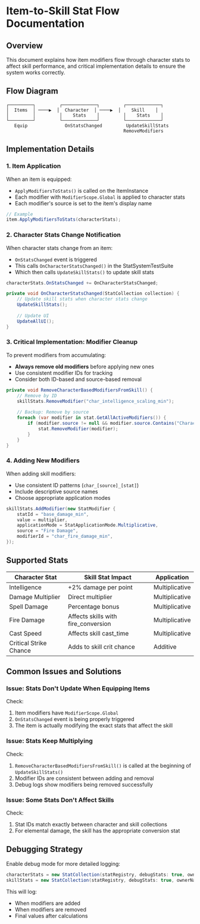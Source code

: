 # Item-to-Skill Stat Flow Documentation

## Overview

This document explains how item modifiers flow through character stats to affect skill performance, and critical implementation details to ensure the system works correctly.

## Flow Diagram

```
┌─────────┐         ┌─────────────┐         ┌─────────────┐
│  Items  │ ────▶  │  Character  │ ────▶  │    Skill    │
│         │         │    Stats    │         │    Stats    │
└─────────┘         └─────────────┘         └─────────────┘
   Equip              OnStatsChanged         UpdateSkillStats
                                            RemoveModifiers
```

## Implementation Details

### 1. Item Application

When an item is equipped:
- `ApplyModifiersToStats()` is called on the ItemInstance
- Each modifier with `ModifierScope.Global` is applied to character stats
- Each modifier's source is set to the item's display name

```csharp
// Example
item.ApplyModifiersToStats(characterStats);
```

### 2. Character Stats Change Notification

When character stats change from an item:
- `OnStatsChanged` event is triggered
- This calls `OnCharacterStatsChanged()` in the StatSystemTestSuite
- Which then calls `UpdateSkillStats()` to update skill stats

```csharp
characterStats.OnStatsChanged += OnCharacterStatsChanged;

private void OnCharacterStatsChanged(StatCollection collection) {
    // Update skill stats when character stats change
    UpdateSkillStats();
    
    // Update UI
    UpdateAllUI();
}
```

### 3. Critical Implementation: Modifier Cleanup

To prevent modifiers from accumulating:
- **Always remove old modifiers** before applying new ones
- Use consistent modifier IDs for tracking
- Consider both ID-based and source-based removal

```csharp
private void RemoveCharacterBasedModifiersFromSkill() {
    // Remove by ID
    skillStats.RemoveModifier("char_intelligence_scaling_min");
    
    // Backup: Remove by source
    foreach (var modifier in stat.GetAllActiveModifiers()) {
        if (modifier.source != null && modifier.source.Contains("Character")) {
            stat.RemoveModifier(modifier);
        }
    }
}
```

### 4. Adding New Modifiers

When adding skill modifiers:
- Use consistent ID patterns (`char_[source]_[stat]`)
- Include descriptive source names
- Choose appropriate application modes

```csharp
skillStats.AddModifier(new StatModifier {
    statId = "base_damage_min",
    value = multiplier,
    applicationMode = StatApplicationMode.Multiplicative,
    source = "Fire Damage",
    modifierId = "char_fire_damage_min",
});
```

## Supported Stats

| Character Stat | Skill Stat Impact | Application |
|---------------|-----------------|-----------|
| Intelligence | +2% damage per point | Multiplicative |
| Damage Multiplier | Direct multiplier | Multiplicative |
| Spell Damage | Percentage bonus | Multiplicative |
| Fire Damage | Affects skills with fire_conversion | Multiplicative |
| Cast Speed | Affects skill cast_time | Multiplicative |
| Critical Strike Chance | Adds to skill crit chance | Additive |

## Common Issues and Solutions

### Issue: Stats Don't Update When Equipping Items

Check:
1. Item modifiers have `ModifierScope.Global`
2. `OnStatsChanged` event is being properly triggered
3. The item is actually modifying the exact stats that affect the skill

### Issue: Stats Keep Multiplying

Check:
1. `RemoveCharacterBasedModifiersFromSkill()` is called at the beginning of `UpdateSkillStats()`
2. Modifier IDs are consistent between adding and removal
3. Debug logs show modifiers being removed successfully

### Issue: Some Stats Don't Affect Skills

Check:
1. Stat IDs match exactly between character and skill collections
2. For elemental damage, the skill has the appropriate conversion stat

## Debugging Strategy

Enable debug mode for more detailed logging:
```csharp
characterStats = new StatCollection(statRegistry, debugStats: true, ownerName: "Character");
skillStats = new StatCollection(statRegistry, debugStats: true, ownerName: "Fireball Skill");
```

This will log:
- When modifiers are added
- When modifiers are removed
- Final values after calculations
